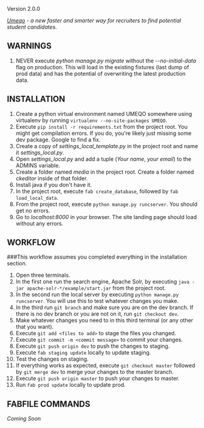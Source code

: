 Version 2.0.0

*[Umeqo](https://www.umeqo.com) - a new faster and smarter way for recruiters to find potential student candidates.*

## WARNINGS

1. NEVER execute *python manage.py migrate* without the *--no-initial-data* flag on production. This will load in the existing fixtures (last dump of prod data) and has the potential of overwriting the latest production data.

## INSTALLATION

1. Create a python virtual environment named UMEQO somewhere using virtualenv by running `virtualenv --no-site-packages UMEQO`.
2. Execute `pip install -r requirements.txt` from the project root. You might get compilation errors. If you do, you're likely just missing some dev package. Google to find a fix.
3. Create a copy of *settings_local_template.py* in the project root and name it *settings_local.py*.
4. Open *settings_local.py* and add a tuple (*Your name*, *your email*) to the ADMINS variable.
5. Create a folder named *media* in the project root. Create a folder named *ckeditor* inside of that folder.
6. Install java if you don't have it.
7. In the project root, execute `fab create_database`, followed by `fab load_local_data`.
8. From the project root, execute `python manage.py runcserver`. You should get no errors.
9. Go to *localhost:8000* in your browser. The site landing page should load without any errors.

## WORKFLOW

###This workflow assumes you completed everything in the installation section.

1. Open three terminals.
2. In the first one run the search engine, Apache Solr, by executing `java -jar apache-solr-*/example/start.jar` from the project root.
3. In the second run the local server by executing `python manage.py runcserver`. You will use this to test whatever changes you make.
4. In the third run `git branch` and make sure you are on the dev branch. If there is no dev branch or you are not on it, run `git checkout dev`.
5. Make whatever changes you need to in this third terminal (or any other that you want).
6. Execute `git add <files to add>` to stage the files you changed.
7. Execute `git commit -m <commit message>` to commit your changes.
8. Execute `git push origin dev` to push the changes to staging.
9. Execute `fab staging update` locally to update staging.
10. Test the changes on staging.
11. If everything works as expected, execute `git checkout master` followed by `git merge dev` to merge your changes to the master branch.
12. Execute `git push origin master` to push your changes to master.
13. Run `fab prod update` locally to update prod.

## FABFILE COMMANDS

*Coming Soon*
